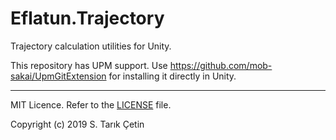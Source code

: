 # Eflatun.Trajectory
Trajectory calculation utilities for Unity.

This repository has UPM support. Use https://github.com/mob-sakai/UpmGitExtension for installing it directly in Unity.

----

MIT Licence. Refer to the [LICENSE](/LICENSE) file.

Copyright (c) 2019 S. Tarık Çetin
